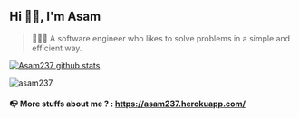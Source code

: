 <h2 align="left">
Hi 👋🏾, I'm Asam
</h2>

<blockquote align="left">
👨🏾‍💻 A software engineer who likes to solve problems in a simple and efficient way.
</blockquote>

[![Asam237 github stats](https://github-readme-stats.vercel.app/api?username=Asam237&count_private=true&show_icons=true&theme=radical&hide_rank=false)](https://github.com/Asam237/github-readme-stats)

<p align="left">
  <img src="https://github-readme-stats.vercel.app/api/top-langs?username=asam237&show_icons=true&locale=en&layout=compact" alt="asam237" />
</p>

<h4>
📭 More stuffs about me ? : <a href="https://asam237.herokuapp.com/">https://asam237.herokuapp.com/</a>
</h4>
